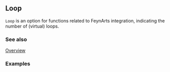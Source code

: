 ## Loop

`Loop` is an option for functions related to FeynArts integration, indicating the number of (virtual) loops.

### See also

[Overview](Extra/FeynCalc.md)

### Examples